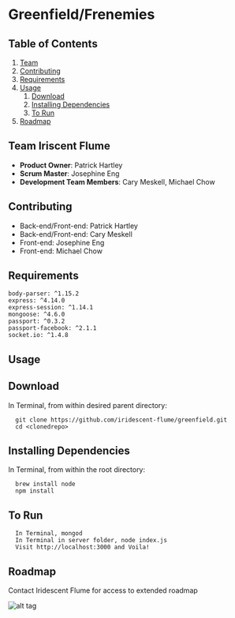 # Greenfield/Frenemies

## Table of Contents

1. [Team](#team-iridescent-flume)
2. [Contributing](#contributing)
3. [Requirements](#requirements)
4. [Usage](#usage)
    1. [Download](#download)
    2. [Installing Dependencies](#installing-dependencies)
    3. [To Run](#to-run)
5. [Roadmap](#roadmap)

## Team Iriscent Flume

  - __Product Owner__: Patrick Hartley
  - __Scrum Master__: Josephine Eng
  - __Development Team Members__: Cary Meskell, Michael Chow

## Contributing

  - Back-end/Front-end: Patrick Hartley
  - Back-end/Front-end: Cary Meskell
  - Front-end: Josephine Eng
  - Front-end: Michael Chow
  
## Requirements

    body-parser: ^1.15.2
    express: ^4.14.0
    express-session: ^1.14.1
    mongoose: ^4.6.0
    passport: ^0.3.2
    passport-facebook: ^2.1.1
    socket.io: ^1.4.8
    
## Usage

## Download

  In Terminal, from within desired parent directory:
  
      git clone https://github.com/iridescent-flume/greenfield.git
      cd <clonedrepo>
      
## Installing Dependencies

  In Terminal, from within the root directory:

      brew install node
      npm install

## To Run

      In Terminal, mongod
      In Terminal in server folder, node index.js
      Visit http://localhost:3000 and Voila!
      
## Roadmap

  Contact Iridescent Flume for access to extended roadmap
  
  ![alt tag](http://imgur.com/qN8a55n)
